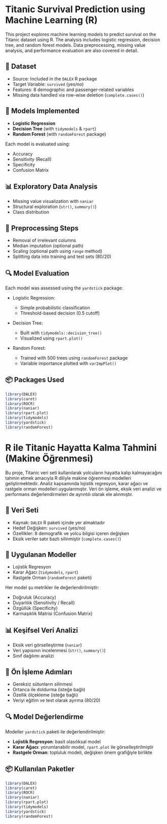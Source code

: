 # Titanic Survival Prediction using Machine Learning (R)

This project explores machine learning models to predict survival on the Titanic dataset using R. The analysis includes logistic regression, decision tree, and random forest models. Data preprocessing, missing value analysis, and performance evaluation are also covered in detail.

## 📁 Dataset

- Source: Included in the `DALEX` R package
- Target Variable: `survived` (yes/no)
- Features: 8 demographic and passenger-related variables
- Missing data handled via row-wise deletion (`complete.cases()`)

## 🧠 Models Implemented

- **Logistic Regression**
- **Decision Tree** (with `tidymodels` & `rpart`)
- **Random Forest** (with `randomForest` package)

Each model is evaluated using:
- Accuracy
- Sensitivity (Recall)
- Specificity
- Confusion Matrix

## 📊 Exploratory Data Analysis

- Missing value visualization with `naniar`
- Structural exploration (`str()`, `summary()`)
- Class distribution

## 🧹 Preprocessing Steps

- Removal of irrelevant columns
- Median imputation (optional path)
- Scaling (optional path using `range` method)
- Splitting data into training and test sets (80/20)

## 🔍 Model Evaluation

Each model was assessed using the `yardstick` package:

- Logistic Regression:
  - Simple probabilistic classification
  - Threshold-based decision (0.5 cutoff)
  
- Decision Tree:
  - Built with `tidymodels::decision_tree()`
  - Visualized using `rpart.plot()`
  
- Random Forest:
  - Trained with 500 trees using `randomForest` package
  - Variable importance plotted with `varImpPlot()`

## 📦 Packages Used

```r
library(DALEX)
library(caret)
library(ROCR)
library(naniar)
library(rpart.plot)
library(tidymodels)
library(yardstick)
library(randomForest)
```

# R ile Titanic Hayatta Kalma Tahmini (Makine Öğrenmesi)

Bu proje, Titanic veri seti kullanılarak yolcuların hayatta kalıp kalmayacağını tahmin etmek amacıyla R diliyle makine öğrenmesi modelleri geliştirmektedir. Analiz kapsamında lojistik regresyon, karar ağacı ve rastgele orman modelleri uygulanmıştır. Veri ön işleme, eksik veri analizi ve performans değerlendirmeleri de ayrıntılı olarak ele alınmıştır.

## 📁 Veri Seti

- Kaynak: `DALEX` R paketi içinde yer almaktadır  
- Hedef Değişken: `survived` (yes/no)  
- Özellikler: 8 demografik ve yolcu bilgisi içeren değişken  
- Eksik veriler satır bazlı silinmiştir (`complete.cases()`)

## 🧠 Uygulanan Modeller

- Lojistik Regresyon  
- Karar Ağacı (`tidymodels`, `rpart`)  
- Rastgele Orman (`randomForest` paketi)

Her model şu metrikler ile değerlendirilmiştir:
- Doğruluk (Accuracy)  
- Duyarlılık (Sensitivity / Recall)  
- Özgüllük (Specificity)  
- Karmaşıklık Matrisi (Confusion Matrix)

## 📊 Keşifsel Veri Analizi

- Eksik veri görselleştirme (`naniar`)  
- Veri yapısının incelenmesi (`str()`, `summary()`)  
- Sınıf dağılımı analizi

## 🧹 Ön İşleme Adımları

- Gereksiz sütunların silinmesi  
- Ortanca ile doldurma (isteğe bağlı)  
- Özellik ölçekleme (isteğe bağlı)  
- Veriyi eğitim ve test olarak ayırma (80/20)

## 🔍 Model Değerlendirme

Modeller `yardstick` paketi ile değerlendirilmiştir:

- **Lojistik Regresyon**: basit olasılıksal model  
- **Karar Ağacı**: yorumlanabilir model, `rpart.plot` ile görselleştirilmiştir  
- **Rastgele Orman**: topluluk modeli, değişken önem grafiğiyle birlikte

## 📦 Kullanılan Paketler

```r
library(DALEX)
library(caret)
library(ROCR)
library(naniar)
library(rpart.plot)
library(tidymodels)
library(yardstick)
library(randomForest)
